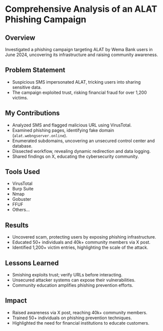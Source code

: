 

# **Comprehensive Analysis of an ALAT Phishing Campaign**

## Overview
Investigated a phishing campaign targeting ALAT by Wema Bank users in June 2024, uncovering its infrastructure and raising community awareness.

## Problem Statement
- Suspicious SMS impersonated ALAT, tricking users into sharing sensitive data.
- The campaign exploited trust, risking financial fraud for over 1,200 victims.

## My Contributions
- Analyzed SMS and flagged malicious URL using VirusTotal.
- Examined phishing pages, identifying fake domain (`alat.webngserver.online`).
- Enumerated subdomains, uncovering an unsecured control center and database.
- Dissected workflow, revealing dynamic redirection and data logging.
- Shared findings on X, educating the cybersecurity community.

## Tools Used
- VirusTotal
- Burp Suite
- Nmap
- Gobuster
- FFUF
- Others...
  
## Results
- Uncovered scam, protecting users by exposing phishing infrastructure.
- Educated 50+ individuals and 40k+ community members via X post.
- Identified 1,200+ victim entries, highlighting the scale of the attack.



## Lessons Learned
- Smishing exploits trust; verify URLs before interacting.
- Unsecured attacker systems can expose their vulnerabilities.
- Community education amplifies phishing prevention efforts.

## Impact
- Raised awareness via X post, reaching 40k+ community members.
- Trained 50+ individuals on phishing prevention techniques.
- Highlighted the  need for financial institutions to educate customers.

